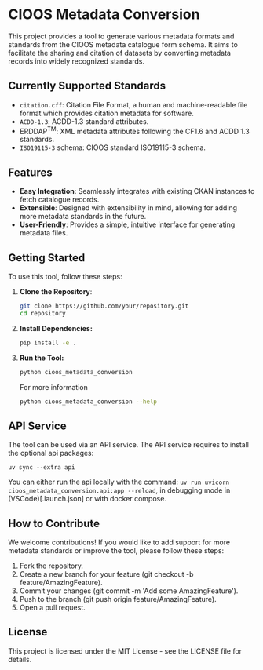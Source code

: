 # CIOOS Metadata Conversion

This project provides a tool to generate various metadata formats and standards
from the CIOOS metadata catalogue form schema. It aims to
facilitate the sharing and citation of datasets by converting metadata records into
widely recognized standards.

## Currently Supported Standards

- `citation.cff`: Citation File Format, a human and machine-readable file format
  which provides citation metadata for software.
- `ACDD-1.3`: ACDD-1.3 standard attributes.
- ERDDAP<sup>TM</sup>: XML metadata attributes following the CF1.6 and ACDD 1.3 standards.
- `ISO19115-3` schema: CIOOS standard ISO19115-3 schema. 

## Features

- **Easy Integration**: Seamlessly integrates with existing CKAN instances to
  fetch catalogue records.
- **Extensible**: Designed with extensibility in mind, allowing for adding more metadata standards in the future.
- **User-Friendly**: Provides a simple, intuitive interface for generating
  metadata files.

## Getting Started

To use this tool, follow these steps:

1. **Clone the Repository**:

   ```bash
   git clone https://github.com/your/repository.git
   cd repository
   ```

2. **Install Dependencies:**

   ```bash
   pip install -e .
   ```

3. **Run the Tool:**

   ```bash
   python cioos_metadata_conversion
   ```

   For more information

   ```bash
   python cioos_metadata_conversion --help
   ```

## API Service

The tool can be used via an API service. The API service requires to install the optional api packages:

```
uv sync --extra api
```

You can either run the api locally with the command: `uv run uvicorn cioos_metadata_conversion.api:app --reload`, in debugging mode in (VSCode)[.launch.json] or with docker compose.

## How to Contribute

We welcome contributions! If you would like to add support for more metadata standards or improve the tool, please follow these steps:

1. Fork the repository.
2. Create a new branch for your feature (git checkout -b feature/AmazingFeature).
3. Commit your changes (git commit -m 'Add some AmazingFeature').
4. Push to the branch (git push origin feature/AmazingFeature).
5. Open a pull request.

## License

This project is licensed under the MIT License - see the LICENSE file for details.
